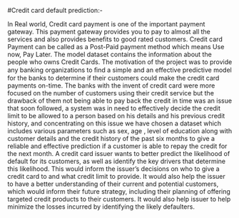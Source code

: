 #Credit card default prediction:- 

In Real world, Credit card payment is one of the important payment gateway. This payment gateway provides you to pay to almost all the services and also provides benefits to good rated customers. Credit card Payment can be called as a Post-Paid payment method which means Use now, Pay Later. 
The model dataset contains the information about the people who owns Credit Cards. The motivation of the project was to provide any banking organizations to ﬁnd a simple and an effective predictive model for the banks to determine if their customers could make the credit card payments on-time. 
The banks with the invent of credit card were more focused on the number of customers using their credit service but the drawback of them not being able to pay back the credit in time was an issue that soon followed, a system was in need to effectively decide the credit limit to be allowed to a person based on his details and his previous credit history, and concentrating on this issue we have chosen a dataset which includes various parameters such as sex, age , 
level of education along with customer details and the credit history of the past six months to give a reliable and effective prediction if a customer is able to repay the credit for the next month.
A credit card issuer wants to better predict the likelihood of default for its customers, as well as identify the key drivers that determine this likelihood.
This would inform the issuer’s decisions on who to give a credit card to and what credit limit to provide.
It would also help the issuer to have a better understanding of their current and potential customers, which would inform their future strategy, including their planning of offering targeted credit products to their customers. 
It would also help issuer to help minimize the losses incurred by identifying the likely defaulters.

